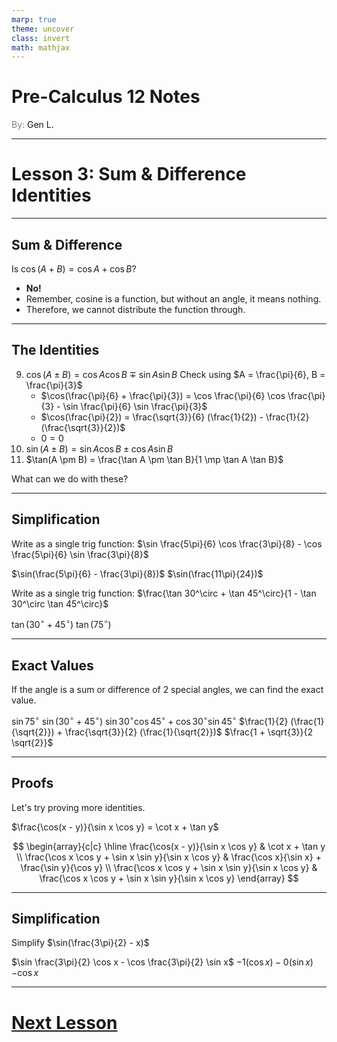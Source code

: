 ```yaml
---
marp: true
theme: uncover
class: invert
math: mathjax
---
```


# <!--fit--> Pre-Calculus 12 Notes
<span style="color:grey">By:</span> Gen L.

<!--_footer: In partnership with Hyperion University, 2024-->

---

<!--paginate: true-->

# Lesson 3: Sum & Difference Identities

---

## Sum & Difference

Is $\cos(A + B) = \cos A + \cos B$? 
* **No!**
* Remember, cosine is a function, but without an angle, it means nothing. 
* Therefore, we cannot distribute the function through.

---

## The Identities

9. $\cos(A \pm B) = \cos A \cos B \mp \sin A \sin B$
Check using $A = \frac{\pi}{6}, B = \frac{\pi}{3}$
    * $\cos(\frac{\pi}{6} + \frac{\pi}{3}) = \cos \frac{\pi}{6} \cos \frac{\pi}{3} - \sin \frac{\pi}{6} \sin \frac{\pi}{3}$
    * $\cos(\frac{\pi}{2}) = \frac{\sqrt{3}}{6} (\frac{1}{2}) - \frac{1}{2} (\frac{\sqrt{3}}{2})$
    * $0 = 0$
10. $\sin(A \pm B) = \sin A \cos B \pm \cos A \sin B$
11. $\tan(A \pm B) = \frac{\tan A \pm \tan B}{1 \mp \tan A \tan B}$

What can we do with these?

---

## Simplification

Write as a single trig function: $\sin \frac{5\pi}{6} \cos \frac{3\pi}{8} - \cos \frac{5\pi}{6} \sin \frac{3\pi}{8}$

$\sin(\frac{5\pi}{6} - \frac{3\pi}{8})$
$\sin(\frac{11\pi}{24})$

Write as a single trig function: $\frac{\tan 30^\circ + \tan 45^\circ}{1 - \tan 30^\circ \tan 45^\circ}$

$\tan(30^\circ + 45^\circ)$
$\tan(75^\circ)$

---

## Exact Values

If the angle is a sum or difference of 2 special angles, we can find the exact value.

$\sin 75^\circ$
$\sin(30^\circ + 45^\circ)$
$\sin 30^\circ \cos 45^\circ + \cos 30^\circ \sin 45^\circ$
$\frac{1}{2} (\frac{1}{\sqrt{2}}) + \frac{\sqrt{3}}{2} (\frac{1}{\sqrt{2}})$
$\frac{1 + \sqrt{3}}{2 \sqrt{2}}$

---

## Proofs

Let's try proving more identities.

$\frac{\cos(x - y)}{\sin x \cos y} = \cot x + \tan y$

$$
    \begin{array}{c|c}
        \hline
        \frac{\cos(x - y)}{\sin x \cos y} & \cot x + \tan y \\
        \frac{\cos x \cos y + \sin x \sin y}{\sin x \cos y} & \frac{\cos x}{\sin x} + \frac{\sin y}{\cos y} \\
        \frac{\cos x \cos y + \sin x \sin y}{\sin x \cos y} & \frac{\cos x \cos y + \sin x \sin y}{\sin x \cos y}
    \end{array}
$$

---

## Simplification

Simplify $\sin(\frac{3\pi}{2} - x)$

$\sin \frac{3\pi}{2} \cos x - \cos \frac{3\pi}{2} \sin x$
$-1 (\cos x) - 0 (\sin x)$
$-\cos x$

---

# [Next Lesson <i class="fa-solid fa-circle-arrow-right"></i>](Lesson%204%20(Double%20Angle).html)

<link rel="stylesheet" href="https://cdnjs.cloudflare.com/ajax/libs/font-awesome/6.3.0/css/all.min.css">